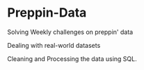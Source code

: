 # Preppin-Data
Solving Weekly challenges on preppin' data

Dealing with real-world datasets

Cleaning and Processing the data using SQL.

